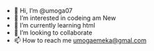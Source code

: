 - 👋 Hi, I’m @umoga07
- 👀 I’m interested in codeing am New
- 🌱 I’m currently learning html
- 💞️ I’m looking to collaborate 
- 📫 How to reach me umogaemeka@gmal.com

<!---
umoga07/umoga07 is a ✨ special ✨ repository because its `README.md` (this file) appears on your GitHub profile.
You can click the Preview link to take a look at your changes.
--->
